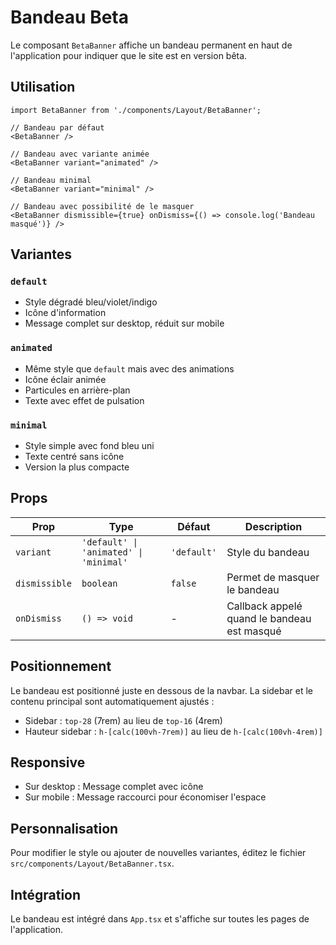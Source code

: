 # Bandeau Beta

Le composant `BetaBanner` affiche un bandeau permanent en haut de l'application pour indiquer que le site est en version bêta.

## Utilisation

```tsx
import BetaBanner from './components/Layout/BetaBanner';

// Bandeau par défaut
<BetaBanner />

// Bandeau avec variante animée
<BetaBanner variant="animated" />

// Bandeau minimal
<BetaBanner variant="minimal" />

// Bandeau avec possibilité de le masquer
<BetaBanner dismissible={true} onDismiss={() => console.log('Bandeau masqué')} />
```

## Variantes

### `default`
- Style dégradé bleu/violet/indigo
- Icône d'information
- Message complet sur desktop, réduit sur mobile

### `animated`
- Même style que `default` mais avec des animations
- Icône éclair animée
- Particules en arrière-plan
- Texte avec effet de pulsation

### `minimal`
- Style simple avec fond bleu uni
- Texte centré sans icône
- Version la plus compacte

## Props

| Prop | Type | Défaut | Description |
|------|------|--------|-------------|
| `variant` | `'default' \| 'animated' \| 'minimal'` | `'default'` | Style du bandeau |
| `dismissible` | `boolean` | `false` | Permet de masquer le bandeau |
| `onDismiss` | `() => void` | - | Callback appelé quand le bandeau est masqué |

## Positionnement

Le bandeau est positionné juste en dessous de la navbar. La sidebar et le contenu principal sont automatiquement ajustés :

- Sidebar : `top-28` (7rem) au lieu de `top-16` (4rem)
- Hauteur sidebar : `h-[calc(100vh-7rem)]` au lieu de `h-[calc(100vh-4rem)]`

## Responsive

- Sur desktop : Message complet avec icône
- Sur mobile : Message raccourci pour économiser l'espace

## Personnalisation

Pour modifier le style ou ajouter de nouvelles variantes, éditez le fichier `src/components/Layout/BetaBanner.tsx`.

## Intégration

Le bandeau est intégré dans `App.tsx` et s'affiche sur toutes les pages de l'application.
